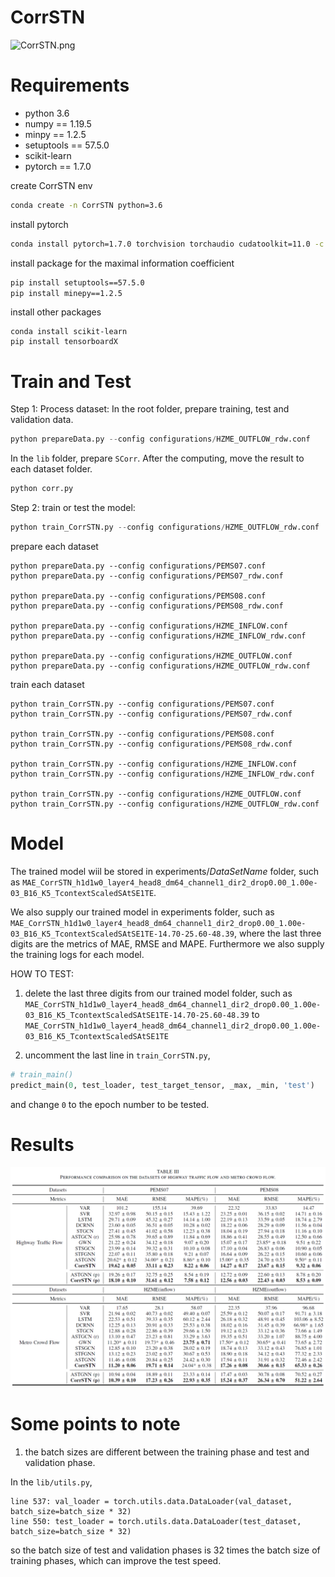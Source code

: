 # CorrSTN


![CorrSTN.png](CorrSTN.png)

# Requirements
- python 3.6
- numpy == 1.19.5
- minpy == 1.2.5
- setuptools == 57.5.0
- scikit-learn
- pytorch == 1.7.0

create CorrSTN env
```bash
conda create -n CorrSTN python=3.6
```

install pytorch
``` bash
conda install pytorch=1.7.0 torchvision torchaudio cudatoolkit=11.0 -c pytorch
```

install package for the maximal
information coefficient
```bash
pip install setuptools==57.5.0
pip install minepy==1.2.5
```

install other packages
```
conda install scikit-learn
pip install tensorboardX
```

# Train and Test

Step 1: Process dataset:
In the root folder, prepare training, test and validation data.
```python
python prepareData.py --config configurations/HZME_OUTFLOW_rdw.conf
```

In the `lib` folder, prepare `SCorr`. After the computing, move the result to each dataset folder.
```python
python corr.py
```

Step 2: train or test the model:

```python
python train_CorrSTN.py --config configurations/HZME_OUTFLOW_rdw.conf
```

prepare each dataset
```
python prepareData.py --config configurations/PEMS07.conf
python prepareData.py --config configurations/PEMS07_rdw.conf

python prepareData.py --config configurations/PEMS08.conf
python prepareData.py --config configurations/PEMS08_rdw.conf

python prepareData.py --config configurations/HZME_INFLOW.conf
python prepareData.py --config configurations/HZME_INFLOW_rdw.conf

python prepareData.py --config configurations/HZME_OUTFLOW.conf
python prepareData.py --config configurations/HZME_OUTFLOW_rdw.conf
```

train each dataset
```
python train_CorrSTN.py --config configurations/PEMS07.conf
python train_CorrSTN.py --config configurations/PEMS07_rdw.conf

python train_CorrSTN.py --config configurations/PEMS08.conf
python train_CorrSTN.py --config configurations/PEMS08_rdw.conf

python train_CorrSTN.py --config configurations/HZME_INFLOW.conf
python train_CorrSTN.py --config configurations/HZME_INFLOW_rdw.conf

python train_CorrSTN.py --config configurations/HZME_OUTFLOW.conf
python train_CorrSTN.py --config configurations/HZME_OUTFLOW_rdw.conf
```

# Model
The trained model wiil be stored in experiments/$DataSetName$ folder, such as `MAE_CorrSTN_h1d1w0_layer4_head8_dm64_channel1_dir2_drop0.00_1.00e-03_B16_K5_TcontextScaledSAtSE1TE`.

We also supply our trained model in experiments folder, such as `MAE_CorrSTN_h1d1w0_layer4_head8_dm64_channel1_dir2_drop0.00_1.00e-03_B16_K5_TcontextScaledSAtSE1TE-14.70-25.60-48.39`, where the last three digits are the metrics of MAE, RMSE and MAPE. Furthermore we also supply the training logs for each model.

HOW TO TEST:
1. delete the last three digits from our trained model folder, such as
 ```MAE_CorrSTN_h1d1w0_layer4_head8_dm64_channel1_dir2_drop0.00_1.00e-03_B16_K5_TcontextScaledSAtSE1TE-14.70-25.60-48.39```
to ```MAE_CorrSTN_h1d1w0_layer4_head8_dm64_channel1_dir2_drop0.00_1.00e-03_B16_K5_TcontextScaledSAtSE1TE```

2. uncomment the last line in `train_CorrSTN.py`,
```python
# train_main()
predict_main(0, test_loader, test_target_tensor, _max, _min, 'test')
```
 and change `0` to the epoch number to be tested.

# Results
![results](figs/results.png)

# Some points to note
1. the batch sizes are different between the training phase and test and validation phase.

In the `lib/utils.py`,
```
line 537: val_loader = torch.utils.data.DataLoader(val_dataset, batch_size=batch_size * 32)
line 550: test_loader = torch.utils.data.DataLoader(test_dataset, batch_size=batch_size * 32)
```
so the batch size of test and validation phases is 32 times the batch size of training phases, which can improve the test speed.
